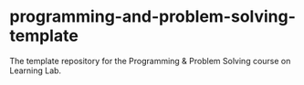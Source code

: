 # programming-and-problem-solving-template
The template repository for the Programming &amp; Problem Solving course on Learning Lab.
